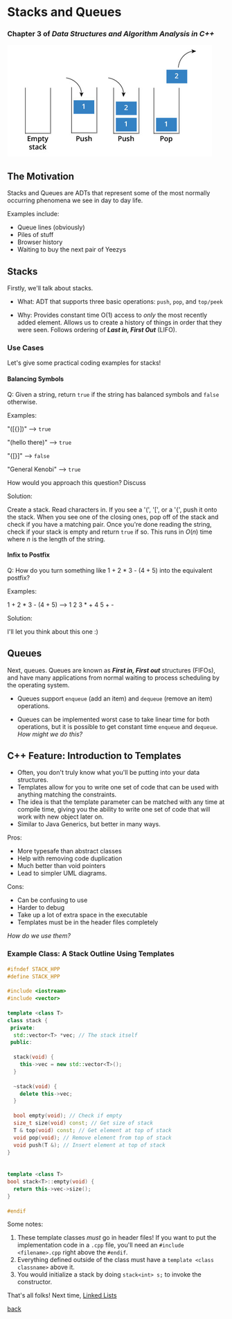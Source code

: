 # Stacks and Queues
### Chapter 3 of _Data Structures and Algorithm Analysis in C++_

![stack](../images/stack.jpg)

## The Motivation

Stacks and Queues are ADTs that represent some of the most normally occurring phenomena we see in day to day life.

Examples include:

* Queue lines (obviously)
* Piles of stuff
* Browser history
* Waiting to buy the next pair of Yeezys

## Stacks

Firstly, we'll talk about stacks.

* What: ADT that supports three basic operations: `push`, `pop`, and `top/peek`

* Why: Provides constant time O(1) access to *only* the most recently added element. Allows us to create a history of things in order that they were seen. Follows ordering of __*Last in, First Out*__ (LIFO).

### Use Cases

Let's give some practical coding examples for stacks!

#### Balancing Symbols

Q: Given a string, return `true` if the string has balanced symbols and `false` otherwise.

Examples:

"([{}])" --> `true`

"(hello there)" --> `true`

"{[}]" --> `false`

"General Kenobi" --> `true`

How would you approach this question? Discuss

Solution:

Create a stack. Read characters in. If you see a '(', '[', or a '{', push it onto the stack. When you see one of the closing ones, pop off of the stack and check if you have a matching pair. Once you're done reading the string, check if your stack is empty and return `true` if so. This runs in $O(n)$ time where $n$ is the length of the string.

#### Infix to Postfix

Q: How do you turn something like 1 + 2 * 3 - (4 + 5) into the equivalent postfix?

Examples:

1 + 2 * 3 - (4 + 5) --> 1 2 3 * + 4 5 + -


Solution:

I'll let you think about this one :)

## Queues

Next, queues. Queues are known as __*First in, First out*__ structures (FIFOs), and have many applications from normal waiting to process scheduling by the operating system.

* Queues support `enqueue` (add an item) and `dequeue` (remove an item) operations.

* Queues can be implemented worst case to take linear time for both operations, but it is possible to get constant time `enqueue` and `dequeue`. *How might we do this?*


## C++ Feature: Introduction to Templates

* Often, you don't truly know what you'll be putting into your data structures.
* Templates allow for you to write one set of code that can be used with anything matching the constraints.
* The idea is that the template parameter can be matched with any time at compile time, giving you the ability to write one set of code that will work with new object later on.
* Similar to Java Generics, but better in many ways.

Pros:

* More typesafe than abstract classes
* Help with removing code duplication
* Much better than void pointers
* Lead to simpler UML diagrams.

Cons:
* Can be confusing to use
* Harder to debug
* Take up a lot of extra space in the executable
* Templates must be in the header files completely

*How do we use them?*

### Example Class: A Stack Outline Using Templates

```cpp
#ifndef STACK_HPP
#define STACK_HPP

#include <iostream>
#include <vector>

template <class T>
class stack {
 private:
  std::vector<T> *vec; // The stack itself
 public:

  stack(void) {
    this->vec = new std::vector<T>();
  }

  ~stack(void) {
    delete this->vec;
  }

  bool empty(void); // Check if empty
  size_t size(void) const; // Get size of stack
  T & top(void) const; // Get element at top of stack
  void pop(void); // Remove element from top of stack
  void push(T &); // Insert element at top of stack
}


template <class T>
bool stack<T>::empty(void) {
  return this->vec->size();
}

#endif
```

Some notes:
1. These template classes *must* go in header files! If you want to put the implementation code in a `.cpp` file, you'll need an `#include <filename>.cpp` right above the `#endif`.
2. Everything defined outside of the class must have a `template <class classname>` above it.
3. You would initialize a stack by doing `stack<int> s;` to invoke the constructor.


That's all folks! Next time, [Linked Lists](./linkedlists.md)

[back](../lectures.md)
